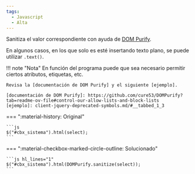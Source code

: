 ```yaml
---
tags:
  - Javascript
  - Alta
---
```


Sanitiza el valor correspondiente con ayuda de [DOM Purify](https://github.com/cure53/DOMPurify).

En algunos casos, en los que solo es esté insertando texto plano, se puede utilizar `.text()`.

!!! note "Nota"
    En función del programa puede que sea necesario permitir ciertos atributos, etiquetas, etc.

    Revisa la [documentación de DOM Purify] y el siguiente [ejemplo].

    [documentación de DOM Purify]: https://github.com/cure53/DOMPurify?tab=readme-ov-file#control-our-allow-lists-and-block-lists
    [ejemplo]: client-jquery-deprecated-symbols.md/#__tabbed_1_3

=== ":material-history: Original"

    ```js
    $("#cbx_sistema").html(select);
    ```

=== ":material-checkbox-marked-circle-outline: Solucionado"

    ```js hl_lines="1"
    $("#cbx_sistema").html(DOMPurify.sanitize(select));
    ```
